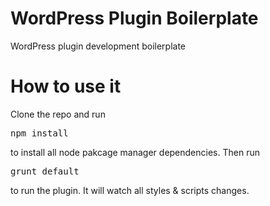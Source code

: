 # WordPress Plugin Boilerplate
WordPress plugin development boilerplate

# How to use it
Clone the repo and run <pre>npm install</pre> to install all node pakcage manager dependencies. 
Then run <pre>grunt default</pre> to run the plugin. It will watch all styles & scripts changes.


